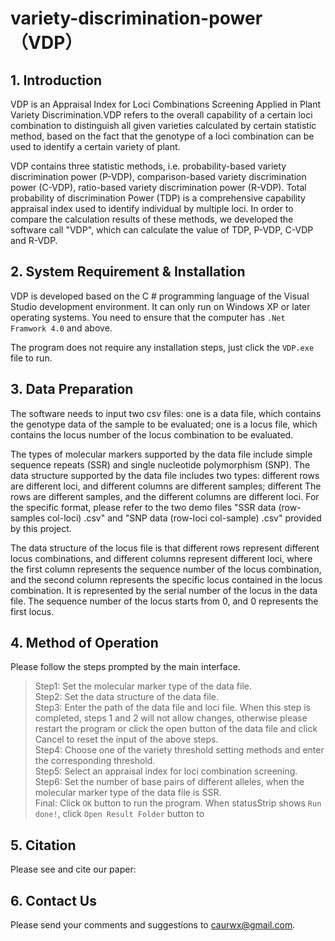 # variety-discrimination-power （VDP）

## 1. Introduction
VDP is an Appraisal Index for Loci Combinations Screening Applied in Plant Variety Discrimination.VDP refers to the overall capability of a certain loci combination to distinguish all given varieties calculated by certain statistic method, based on the fact that the genotype of a loci combination can be used to identify a certain variety of plant. 

VDP contains three statistic methods, i.e. probability-based variety discrimination power (P-VDP), comparison-based variety discrimination power (C-VDP), ratio-based variety discrimination power (R-VDP). Total probability of discrimination Power (TDP) is a comprehensive capability appraisal index used to identify individual by multiple loci. In order to compare the calculation results of these methods, we developed the software call "VDP", which can calculate the value of TDP, P-VDP, C-VDP and R-VDP.

## 2. System Requirement & Installation
VDP is developed based on the C # programming language of the Visual Studio development environment. It can only run on Windows XP or later operating systems. You need to ensure that the computer has `.Net Framwork 4.0` and above.

The program does not require any installation steps, just click the `VDP.exe` file to run.

## 3. Data Preparation
The software needs to input two csv files: one is a data file, which contains the genotype data of the sample to be evaluated; one is a locus file, which contains the locus number of the locus combination to be evaluated. 

The types of molecular markers supported by the data file include simple sequence repeats (SSR) and single nucleotide polymorphism (SNP). The data structure supported by the data file includes two types: different rows are different loci, and different columns are different samples; different The rows are different samples, and the different columns are different loci. For the specific format, please refer to the two demo files "SSR data (row-samples col-loci) .csv" and "SNP data (row-loci col-sample) .csv" provided by this project.

The data structure of the locus file is that different rows represent different locus combinations, and different columns represent different loci, where the first column represents the sequence number of the locus combination, and the second column represents the specific locus contained in the locus combination. It is represented by the serial number of the locus in the data file. The sequence number of the locus starts from 0, and 0 represents the first locus.

## 4. Method of Operation
Please follow the steps prompted by the main interface.

>Step1: Set the molecular marker type of the data file.<br>
>Step2: Set the data structure of the data file.<br>
>Step3: Enter the path of the data file and loci file. When this step is completed, steps 1 and 2 will not allow changes, otherwise please restart the program or click the open button of the data file and click Cancel to reset the input of the above steps.<br>
>Step4: Choose one of the variety threshold setting methods and enter the corresponding threshold.<br>
>Step5: Select an appraisal index for loci combination screening.<br>
>Step6: Set the number of base pairs of different alleles, when the molecular marker type of the data file is SSR.<br>
>Final: Click `OK` button to run the program. When statusStrip shows `Run done!`, click `Open Result Folder` button to 

## 5. Citation
Please see and cite our paper: 

## 6. Contact Us
Please send your comments and suggestions to caurwx@gmail.com.
